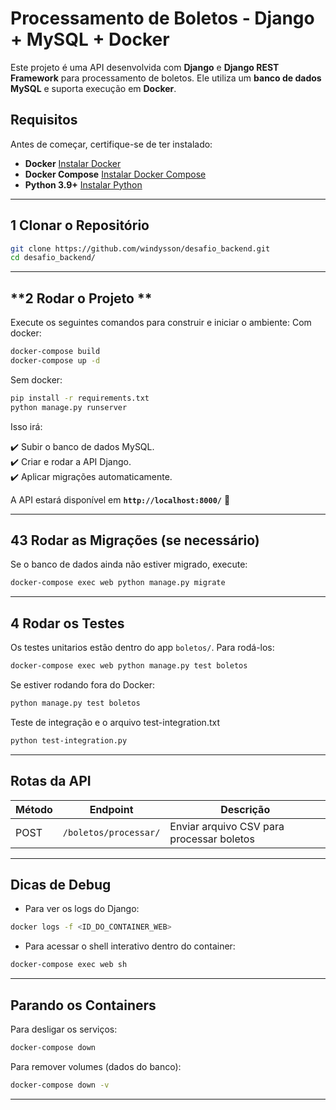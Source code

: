 # Processamento de Boletos - Django + MySQL + Docker

Este projeto é uma API desenvolvida com **Django** e **Django REST Framework** para processamento de boletos. Ele utiliza um **banco de dados MySQL** e suporta execução em **Docker**.

## **Requisitos**

Antes de começar, certifique-se de ter instalado:

- **Docker**  [Instalar Docker](https://docs.docker.com/get-docker/)
- **Docker Compose**  [Instalar Docker Compose](https://docs.docker.com/compose/install/)
- **Python 3.9+** [Instalar Python](https://www.python.org/downloads/)

---

## **1️ Clonar o Repositório**
```bash
git clone https://github.com/windysson/desafio_backend.git
cd desafio_backend/
```

---

## **2️ Rodar o Projeto **
Execute os seguintes comandos para construir e iniciar o ambiente:
Com docker:
```bash
docker-compose build
docker-compose up -d
```
Sem docker:
```bash
pip install -r requirements.txt
python manage.py runserver
```

Isso irá:

✔️ Subir o banco de dados MySQL.  
✔️ Criar e rodar a API Django.  
✔️ Aplicar migrações automaticamente.

A API estará disponível em **`http://localhost:8000/`** 🚀

---

## **43 Rodar as Migrações (se necessário)**
Se o banco de dados ainda não estiver migrado, execute:

```bash
docker-compose exec web python manage.py migrate
```

---

## **4 Rodar os Testes**
Os testes unitarios estão dentro do app `boletos/`. Para rodá-los:

```bash
docker-compose exec web python manage.py test boletos
```

Se estiver rodando fora do Docker:

```bash
python manage.py test boletos
```

Teste de integração e o arquivo test-integration.txt

```bash
python test-integration.py
```

---

## **Rotas da API**
| Método | Endpoint                    | Descrição |
|--------|-----------------------------|-----------|
| POST   | `/boletos/processar/`       | Enviar arquivo CSV para processar boletos |

---

## **Dicas de Debug**
- Para ver os logs do Django:
```bash
docker logs -f <ID_DO_CONTAINER_WEB>
```
- Para acessar o shell interativo dentro do container:
```bash
docker-compose exec web sh
```

---

## **Parando os Containers**
Para desligar os serviços:

```bash
docker-compose down
```
Para remover volumes (dados do banco):

```bash
docker-compose down -v
```

---

